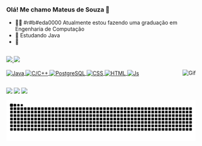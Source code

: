 ###  Olá! Me chamo Mateus de Souza 👋

- 👩‍🏫 #r#b#eda0000 Atualmente estou fazendo uma graduação em Engenharia de Computação
- 🌱 Estudando Java 
- 🔭 

##

<div>
  <a href="https://github.com/mattsouza0">
  <img height="160em" src="https://github-readme-stats.vercel.app/api?username=mattsouza0&show_icons=true&theme=outrun&include_all_commits=true&count_private=true"/>
  <img height="160em" src="https://github-readme-stats.vercel.app/api/top-langs/?username=mattsouza0&layout=compact&langs_count=7&theme=outrun"/>
</div>

<div style="display: inline_block"><br>
  <img align="center" alt="Java" height="30" width="40" src="https://icongr.am/devicon/java-original.svg?size=77&color=ffffff">
  <img align="center" alt="C/C++" height="30" width="40" src="https://icongr.am/devicon/cplusplus-line.svg?size=77&color=009adb">
  <img align="center" alt="PostgreSQL" height="30" width="40" src="https://icongr.am/devicon/postgresql-original.svg?size=77&color=000000">
  <img align="center" alt="CSS" height="30" width="40" src="https://icongr.am/devicon/css3-original.svg?size=77&color=000000">
  <img align="center" alt="HTML" height="30" width="40" src="https://icongr.am/devicon/html5-original.svg?size=77&color=000000">
  <img align="center" alt="Js" height="30" width="40" src="https://icongr.am/devicon/javascript-original.svg?size=77&color=000000">
  <img align="right" alt="Gif" src="https://media.giphy.com/media/3ov9k0BZQL358k458s/giphy.gif">
</div>
    
##

<div> 
  <a href = "mailto:matt.gyn00@gmail.com"><img src="https://img.shields.io/badge/-Gmail-%23333?style=for-the-badge&logo=gmail&logoColor=white" target="_blank"></a>
  <a href = ""><img src="https://img.shields.io/badge/LinkedIn-0077B5?style=for-the-badge&logo=linkedin&logoColor=white" target="_blank"></a>
  <a href="https://www.instagram.com/" target="_blank"><img src="https://img.shields.io/badge/-Instagram-%23E4405F?style=for-the-badge&logo=instagram&logoColor=white" target="_blank"></a>
  
  ![Snake animation](https://github.com/mattsouza0/mattsouza0/blob/output/github-contribution-grid-snake.svg)
</div>

